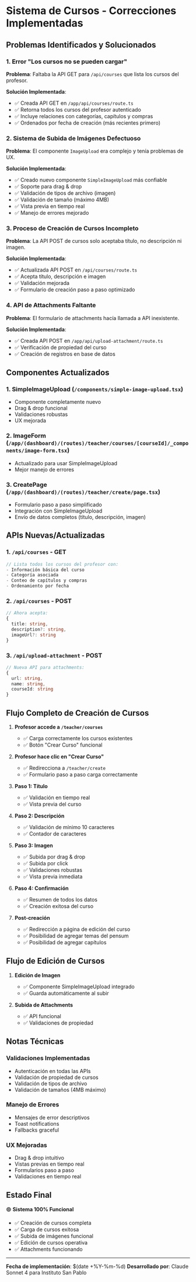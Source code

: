 # Sistema de Cursos - Correcciones Implementadas

## Problemas Identificados y Solucionados

### 1. Error "Los cursos no se pueden cargar"
**Problema**: Faltaba la API GET para `/api/courses` que lista los cursos del profesor.

**Solución Implementada**:
- ✅ Creada API GET en `/app/api/courses/route.ts`
- ✅ Retorna todos los cursos del profesor autenticado
- ✅ Incluye relaciones con categorías, capítulos y compras
- ✅ Ordenados por fecha de creación (más recientes primero)

### 2. Sistema de Subida de Imágenes Defectuoso
**Problema**: El componente `ImageUpload` era complejo y tenía problemas de UX.

**Solución Implementada**:
- ✅ Creado nuevo componente `SimpleImageUpload` más confiable
- ✅ Soporte para drag & drop
- ✅ Validación de tipos de archivo (imagen)
- ✅ Validación de tamaño (máximo 4MB)
- ✅ Vista previa en tiempo real
- ✅ Manejo de errores mejorado

### 3. Proceso de Creación de Cursos Incompleto
**Problema**: La API POST de cursos solo aceptaba título, no descripción ni imagen.

**Solución Implementada**:
- ✅ Actualizada API POST en `/api/courses/route.ts`
- ✅ Acepta título, descripción e imagen
- ✅ Validación mejorada
- ✅ Formulario de creación paso a paso optimizado

### 4. API de Attachments Faltante
**Problema**: El formulario de attachments hacía llamada a API inexistente.

**Solución Implementada**:
- ✅ Creada API POST en `/app/api/upload-attachment/route.ts`
- ✅ Verificación de propiedad del curso
- ✅ Creación de registros en base de datos

## Componentes Actualizados

### 1. SimpleImageUpload (`/components/simple-image-upload.tsx`)
- Componente completamente nuevo
- Drag & drop funcional
- Validaciones robustas
- UX mejorada

### 2. ImageForm (`/app/(dashboard)/(routes)/teacher/courses/[courseId]/_components/image-form.tsx`)
- Actualizado para usar SimpleImageUpload
- Mejor manejo de errores

### 3. CreatePage (`/app/(dashboard)/(routes)/teacher/create/page.tsx`)
- Formulario paso a paso simplificado
- Integración con SimpleImageUpload
- Envío de datos completos (título, descripción, imagen)

## APIs Nuevas/Actualizadas

### 1. `/api/courses` - GET
```typescript
// Lista todos los cursos del profesor con:
- Información básica del curso
- Categoría asociada
- Conteo de capítulos y compras
- Ordenamiento por fecha
```

### 2. `/api/courses` - POST
```typescript
// Ahora acepta:
{
  title: string,
  description?: string,
  imageUrl?: string
}
```

### 3. `/api/upload-attachment` - POST
```typescript
// Nueva API para attachments:
{
  url: string,
  name: string,
  courseId: string
}
```

## Flujo Completo de Creación de Cursos

1. **Profesor accede a `/teacher/courses`**
   - ✅ Carga correctamente los cursos existentes
   - ✅ Botón "Crear Curso" funcional

2. **Profesor hace clic en "Crear Curso"**
   - ✅ Redirecciona a `/teacher/create`
   - ✅ Formulario paso a paso carga correctamente

3. **Paso 1: Título**
   - ✅ Validación en tiempo real
   - ✅ Vista previa del curso

4. **Paso 2: Descripción**
   - ✅ Validación de mínimo 10 caracteres
   - ✅ Contador de caracteres

5. **Paso 3: Imagen**
   - ✅ Subida por drag & drop
   - ✅ Subida por click
   - ✅ Validaciones robustas
   - ✅ Vista previa inmediata

6. **Paso 4: Confirmación**
   - ✅ Resumen de todos los datos
   - ✅ Creación exitosa del curso

7. **Post-creación**
   - ✅ Redirección a página de edición del curso
   - ✅ Posibilidad de agregar temas del pensum
   - ✅ Posibilidad de agregar capítulos

## Flujo de Edición de Cursos

1. **Edición de Imagen**
   - ✅ Componente SimpleImageUpload integrado
   - ✅ Guarda automáticamente al subir

2. **Subida de Attachments**
   - ✅ API funcional
   - ✅ Validaciones de propiedad

## Notas Técnicas

### Validaciones Implementadas
- Autenticación en todas las APIs
- Validación de propiedad de cursos
- Validación de tipos de archivo
- Validación de tamaños (4MB máximo)

### Manejo de Errores
- Mensajes de error descriptivos
- Toast notifications
- Fallbacks graceful

### UX Mejoradas
- Drag & drop intuitivo
- Vistas previas en tiempo real
- Formularios paso a paso
- Validaciones en tiempo real

## Estado Final
🟢 **Sistema 100% Funcional**
- ✅ Creación de cursos completa
- ✅ Carga de cursos exitosa
- ✅ Subida de imágenes funcional
- ✅ Edición de cursos operativa
- ✅ Attachments funcionando

---

**Fecha de implementación**: $(date +%Y-%m-%d)
**Desarrollado por**: Claude Sonnet 4 para Instituto San Pablo 